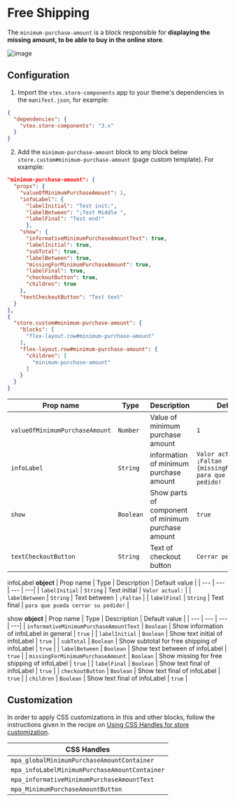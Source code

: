 # Free Shipping

The `minimum-purchase-amount` is a block responsible for **displaying the missing amount, to be able to buy in the online store**.

![image](https://user-images.githubusercontent.com/74076308/102406641-e137e080-3fb8-11eb-8e61-587badd8d9ab.PNG)

## Configuration

1. Import the `vtex.store-components` app to your theme's dependencies in the `manifest.json`, for example:

```json
{
  "dependencies": {
    "vtex.store-components": "3.x"
  }
}
```

2. Add the `minimum-purchase-amount` block to any block below `store.custom#minimum-purchase-amount` (page custom template). For example:

```json
"minimum-purchase-amount": {
  "props": {
    "valueOfMinimumPurchaseAmount": 1,
    "infoLabel": {
      "labelInitial": "Test init:",
      "labelBetween": "¡Test Middle ",
      "labelFinal": "Test end!"
      },
    "show": {
      "informativeMinimumPurchaseAmountText": true,
      "labelInitial": true,
      "subTotal": true,
      "labelBetween": true,
      "missingForMinimumPurchaseAmount": true,
      "labelFinal": true,
      "checkoutButton": true,
      "children": true
    },
    "textCheckoutButton": "Test text"
  }
},
{
  "store.custom#minimum-purchase-amount": {
    "blocks": [
      "flex-layout.row#minimum-purchase-amount"
    ],
    "flex-layout.row#minimum-purchase-amount": {
      "children": [
        "minimum-purchase-amount"
      ]
    }
  }
}
```

| Prop name | Type | Description | Default value |
| --- | --- | --- | ---| 
| `valueOfMinimumPurchaseAmount` | `Number` | Value of minimum purchase amount | `1` |
| `infoLabel` | `String` | information of minimum purchase amount | `Valor actual: {subTotal} ¡Faltan {missingForFreeShipping} para que pueda cerrar su pedido!` |
| `show` | `Boolean` | Show parts of component of minimum purchase amount | `true` |
| `textCheckoutButton` | `String` | Text of checkout button | `Cerrar pedido` |



infoLabel **object**
| Prop name | Type | Description | Default value |
| --- | --- | --- | ---| 
| `labelInitial` | `String` | Text initial | `Valor actual:` |
| `labelBetween` | `String` | Text between | `¡Faltan` |
| `labelFinal` | `String` | Text final  | `para que pueda cerrar su pedido!` |


show **object**
| Prop name | Type | Description | Default value |
| --- | --- | --- | ---| 
| `informativeMinimumPurchaseAmountText` | `Boolean` | Show information of infoLabel in general | `true` |
| `labelInitial` | `Boolean` | Show text initial of infoLabel | `true` |
| `subTotal` | `Boolean` | Show subtotal for free shipping of infoLabel | `true` |
| `labelBetween` | `Boolean` | Show text between of infoLabel | `true` |
| `missingForMinimumPurchaseAmount` | `Boolean` | Show missing for free shipping of infoLabel | `true` |
| `labelFinal` | `Boolean` | Show text final of infoLabel | `true` |
| `checkoutButton` | `Boolean` | Show text final of infoLabel | `true` |
| `children` | `Boolean` | Show text final of infoLabel | `true` |


## Customization

In order to apply CSS customizations in this and other blocks, follow the instructions given in the recipe on [Using CSS Handles for store customization](https://vtex.io/docs/recipes/style/using-css-handles-for-store-customization).

| CSS Handles |
| --- |
| `mpa_globalMinimumPurchaseAmountContainer` |
| `mpa_infoLabelMinimumPurchaseAmountContainer` |
| `mpa_informativeMinimumPurchaseAmountText` |
| `mpa_MinimumPurchaseAmountButton` |
